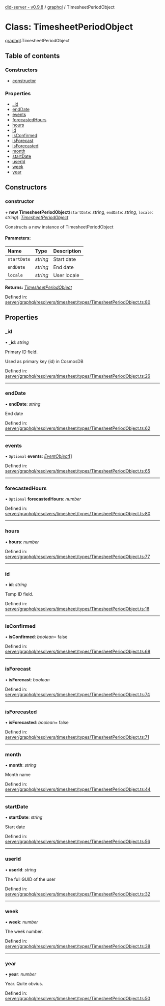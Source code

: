 [did-server - v0.9.8](../README.md) / [graphql](../modules/graphql.md) / TimesheetPeriodObject

# Class: TimesheetPeriodObject

[graphql](../modules/graphql.md).TimesheetPeriodObject

## Table of contents

### Constructors

- [constructor](graphql.timesheetperiodobject.md#constructor)

### Properties

- [\_id](graphql.timesheetperiodobject.md#_id)
- [endDate](graphql.timesheetperiodobject.md#enddate)
- [events](graphql.timesheetperiodobject.md#events)
- [forecastedHours](graphql.timesheetperiodobject.md#forecastedhours)
- [hours](graphql.timesheetperiodobject.md#hours)
- [id](graphql.timesheetperiodobject.md#id)
- [isConfirmed](graphql.timesheetperiodobject.md#isconfirmed)
- [isForecast](graphql.timesheetperiodobject.md#isforecast)
- [isForecasted](graphql.timesheetperiodobject.md#isforecasted)
- [month](graphql.timesheetperiodobject.md#month)
- [startDate](graphql.timesheetperiodobject.md#startdate)
- [userId](graphql.timesheetperiodobject.md#userid)
- [week](graphql.timesheetperiodobject.md#week)
- [year](graphql.timesheetperiodobject.md#year)

## Constructors

### constructor

\+ **new TimesheetPeriodObject**(`startDate`: *string*, `endDate`: *string*, `locale`: *string*): [*TimesheetPeriodObject*](graphql.timesheetperiodobject.md)

Constructs a new instance of TimesheetPeriodObject

#### Parameters:

Name | Type | Description |
:------ | :------ | :------ |
`startDate` | *string* | Start date   |
`endDate` | *string* | End date   |
`locale` | *string* | User locale    |

**Returns:** [*TimesheetPeriodObject*](graphql.timesheetperiodobject.md)

Defined in: [server/graphql/resolvers/timesheet/types/TimesheetPeriodObject.ts:80](https://github.com/Puzzlepart/did/blob/dev/server/graphql/resolvers/timesheet/types/TimesheetPeriodObject.ts#L80)

## Properties

### \_id

• **\_id**: *string*

Primary ID field.

Used as primary key (id) in CosmosDB

Defined in: [server/graphql/resolvers/timesheet/types/TimesheetPeriodObject.ts:26](https://github.com/Puzzlepart/did/blob/dev/server/graphql/resolvers/timesheet/types/TimesheetPeriodObject.ts#L26)

___

### endDate

• **endDate**: *string*

End date

Defined in: [server/graphql/resolvers/timesheet/types/TimesheetPeriodObject.ts:62](https://github.com/Puzzlepart/did/blob/dev/server/graphql/resolvers/timesheet/types/TimesheetPeriodObject.ts#L62)

___

### events

• `Optional` **events**: [*EventObject*](graphql.eventobject.md)[]

Defined in: [server/graphql/resolvers/timesheet/types/TimesheetPeriodObject.ts:65](https://github.com/Puzzlepart/did/blob/dev/server/graphql/resolvers/timesheet/types/TimesheetPeriodObject.ts#L65)

___

### forecastedHours

• `Optional` **forecastedHours**: *number*

Defined in: [server/graphql/resolvers/timesheet/types/TimesheetPeriodObject.ts:80](https://github.com/Puzzlepart/did/blob/dev/server/graphql/resolvers/timesheet/types/TimesheetPeriodObject.ts#L80)

___

### hours

• **hours**: *number*

Defined in: [server/graphql/resolvers/timesheet/types/TimesheetPeriodObject.ts:77](https://github.com/Puzzlepart/did/blob/dev/server/graphql/resolvers/timesheet/types/TimesheetPeriodObject.ts#L77)

___

### id

• **id**: *string*

Temp ID field.

Defined in: [server/graphql/resolvers/timesheet/types/TimesheetPeriodObject.ts:18](https://github.com/Puzzlepart/did/blob/dev/server/graphql/resolvers/timesheet/types/TimesheetPeriodObject.ts#L18)

___

### isConfirmed

• **isConfirmed**: *boolean*= false

Defined in: [server/graphql/resolvers/timesheet/types/TimesheetPeriodObject.ts:68](https://github.com/Puzzlepart/did/blob/dev/server/graphql/resolvers/timesheet/types/TimesheetPeriodObject.ts#L68)

___

### isForecast

• **isForecast**: *boolean*

Defined in: [server/graphql/resolvers/timesheet/types/TimesheetPeriodObject.ts:74](https://github.com/Puzzlepart/did/blob/dev/server/graphql/resolvers/timesheet/types/TimesheetPeriodObject.ts#L74)

___

### isForecasted

• **isForecasted**: *boolean*= false

Defined in: [server/graphql/resolvers/timesheet/types/TimesheetPeriodObject.ts:71](https://github.com/Puzzlepart/did/blob/dev/server/graphql/resolvers/timesheet/types/TimesheetPeriodObject.ts#L71)

___

### month

• **month**: *string*

Month name

Defined in: [server/graphql/resolvers/timesheet/types/TimesheetPeriodObject.ts:44](https://github.com/Puzzlepart/did/blob/dev/server/graphql/resolvers/timesheet/types/TimesheetPeriodObject.ts#L44)

___

### startDate

• **startDate**: *string*

Start date

Defined in: [server/graphql/resolvers/timesheet/types/TimesheetPeriodObject.ts:56](https://github.com/Puzzlepart/did/blob/dev/server/graphql/resolvers/timesheet/types/TimesheetPeriodObject.ts#L56)

___

### userId

• **userId**: *string*

The full GUID of the user

Defined in: [server/graphql/resolvers/timesheet/types/TimesheetPeriodObject.ts:32](https://github.com/Puzzlepart/did/blob/dev/server/graphql/resolvers/timesheet/types/TimesheetPeriodObject.ts#L32)

___

### week

• **week**: *number*

The week number.

Defined in: [server/graphql/resolvers/timesheet/types/TimesheetPeriodObject.ts:38](https://github.com/Puzzlepart/did/blob/dev/server/graphql/resolvers/timesheet/types/TimesheetPeriodObject.ts#L38)

___

### year

• **year**: *number*

Year. Quite obvius.

Defined in: [server/graphql/resolvers/timesheet/types/TimesheetPeriodObject.ts:50](https://github.com/Puzzlepart/did/blob/dev/server/graphql/resolvers/timesheet/types/TimesheetPeriodObject.ts#L50)
